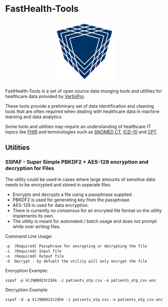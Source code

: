 # FastHealth-Tools
<p align="center">
    <img
      alt="FastHealth"
      src="fasthealth_logo.svg"
      width="200"
    />
</p>

FastHealth-Tools is a set of open source data munging tools and utilities for healthcare data provided by [VertisPro][]. 

These tools provide a preliminary set of data identification and cleaning tools that are often required when dealing with healthcare data in machine learning and data analytics.

Some tools and utilities may require an understanding of healthcare IT topics like [FHIR][] and terminologies such as [SNOMED CT][], [ICD-10][] and [CPT][].

## Utilities

### SSPAF - Super Simple PBKDF2 + AES-128 encryption and decryption for Files
The utility could be used in cases where large amounts of sensitive data needs to be encrypted and stored in seperate files.
* Encrypts and decrypts a file using a passphrase supplied . 
* PBKDF2 is used for generating key from the passphrase.
* AES-128 is used for data encryption.
* There is currently no consensus for an encryted file format so the utility implements its own.
* The utility is meant for automated / batch usage and does not prompt while over writing files.

Command Line Usage:
```Shell
-p  (Required) Passphrase for encrypting or decrypting the file
-i  (Required) Input file
-o  (Required) Output file
-d  Decrypt - by defualt the utility will only encrypt the file
```
Encryption Example:
```Shell
sspaf -p klJ9@0823r2$hk -i patients_otp.csv -o patients_otp_csv.enc
```

Decryption Example:
```Shell
sspaf -d -p klJ9@0823r2$hk -i patients_otp.csv -o patients_otp_csv.enc
```

[VertisPro]: https://vertispro.com
[FHIR]: https://www.hl7.org/fhir
[SNOMED CT]: https://www.snomed.org/snomed-ct
[ICD-10]: https://en.wikipedia.org/wiki/ICD-10
[CPT]: https://en.wikipedia.org/wiki/Current_Procedural_Terminology
